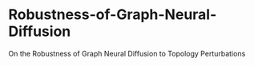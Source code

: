 # Robustness-of-Graph-Neural-Diffusion
On the Robustness of Graph Neural Diffusion to Topology Perturbations
